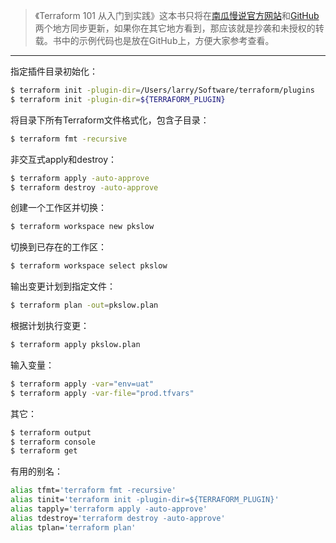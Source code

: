 > 《Terraform 101 从入门到实践》这本书只将在[南瓜慢说官方网站](https://www.pkslow.com/tags/terraform101)和[GitHub](https://github.com/LarryDpk/terraform-101)两个地方同步更新，如果你在其它地方看到，那应该就是抄袭和未授权的转载。书中的示例代码也是放在GitHub上，方便大家参考查看。

---

指定插件目录初始化：

```bash
$ terraform init -plugin-dir=/Users/larry/Software/terraform/plugins
$ terraform init -plugin-dir=${TERRAFORM_PLUGIN}
```



将目录下所有Terraform文件格式化，包含子目录：

```bash
$ terraform fmt -recursive
```



非交互式apply和destroy：

```bash
$ terraform apply -auto-approve
$ terraform destroy -auto-approve
```



创建一个工作区并切换：

```bash
$ terraform workspace new pkslow
```



切换到已存在的工作区：

```bash
$ terraform workspace select pkslow
```



输出变更计划到指定文件：

```bash
$ terraform plan -out=pkslow.plan
```

根据计划执行变更：

```bash
$ terraform apply pkslow.plan
```



输入变量：

```bash
$ terraform apply -var="env=uat"
$ terraform apply -var-file="prod.tfvars"
```



其它：

```bash
$ terraform output
$ terraform console
$ terraform get
```



有用的别名：

```bash
alias tfmt='terraform fmt -recursive'
alias tinit='terraform init -plugin-dir=${TERRAFORM_PLUGIN}'
alias tapply='terraform apply -auto-approve'
alias tdestroy='terraform destroy -auto-approve'
alias tplan='terraform plan'
```

